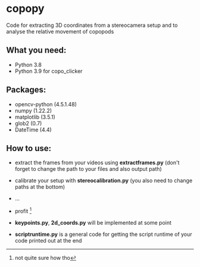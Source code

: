 # copopy
Code for extracting 3D coordinates from a stereocamera setup and to analyse the relative movement of copopods  

## What you need:
- Python 3.8
- Python 3.9 for copo_clicker


## Packages:
- opencv-python (4.5.1.48)
- numpy (1.22.2)
- matplotlib (3.5.1)
- glob2 (0.7)
- DateTime (4.4)

## How to use:
- extract the frames from your videos using **extractframes.py** (don't forget to change the path to your files and also output path)
- calibrate your setup with **stereocalibration.py** (you also need to change paths at the bottom)
- ...
- profit [^1]

- **keypoints.py**, **2d_coords.py** will be implemented at some point
- **scriptruntime.py** is a general code for getting the script runtime of your code printed out at the end



[^1]: not quite sure how tho
